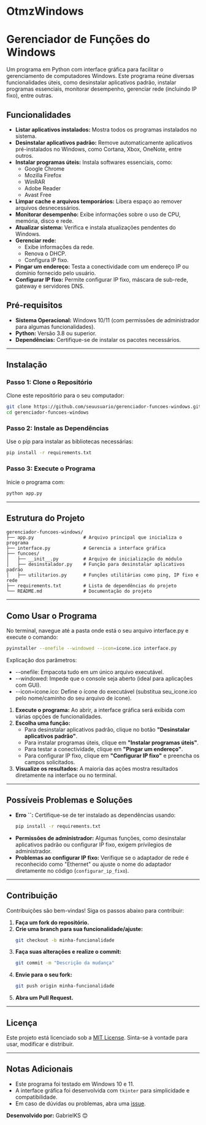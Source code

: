 # OtmzWindows
 
# Gerenciador de Funções do Windows

Um programa em Python com interface gráfica para facilitar o gerenciamento de computadores Windows. Este programa reúne diversas funcionalidades úteis, como desinstalar aplicativos padrão, instalar programas essenciais, monitorar desempenho, gerenciar rede (incluindo IP fixo), entre outras.

## Funcionalidades

- **Listar aplicativos instalados:** Mostra todos os programas instalados no sistema.
- **Desinstalar aplicativos padrão:** Remove automaticamente aplicativos pré-instalados no Windows, como Cortana, Xbox, OneNote, entre outros.
- **Instalar programas úteis:** Instala softwares essenciais, como:
  - Google Chrome
  - Mozilla Firefox
  - WinRAR
  - Adobe Reader
  - Avast Free
- **Limpar cache e arquivos temporários:** Libera espaço ao remover arquivos desnecessários.
- **Monitorar desempenho:** Exibe informações sobre o uso de CPU, memória, disco e rede.
- **Atualizar sistema:** Verifica e instala atualizações pendentes do Windows.
- **Gerenciar rede:**
  - Exibe informações da rede.
  - Renova o DHCP.
  - Configura IP fixo.
- **Pingar um endereço:** Testa a conectividade com um endereço IP ou domínio fornecido pelo usuário.
- **Configurar IP fixo:** Permite configurar IP fixo, máscara de sub-rede, gateway e servidores DNS.

## Pré-requisitos

- **Sistema Operacional:** Windows 10/11 (com permissões de administrador para algumas funcionalidades).
- **Python:** Versão 3.8 ou superior.
- **Dependências:** Certifique-se de instalar os pacotes necessários.

---

## Instalação

### Passo 1: Clone o Repositório

Clone este repositório para o seu computador:

```bash
git clone https://github.com/seuusuario/gerenciador-funcoes-windows.git
cd gerenciador-funcoes-windows
```

### Passo 2: Instale as Dependências

Use o pip para instalar as bibliotecas necessárias:

```bash
pip install -r requirements.txt
```

### Passo 3: Execute o Programa

Inicie o programa com:

```bash
python app.py
```

---

## Estrutura do Projeto

```plaintext
gerenciador-funcoes-windows/
├── app.py                  # Arquivo principal que inicializa o programa
├── interface.py            # Gerencia a interface gráfica
├── funcoes/
│   ├── __init__.py         # Arquivo de inicialização do módulo
│   ├── desinstalador.py    # Função para desinstalar aplicativos padrão
│   ├── utilitarios.py      # Funções utilitárias como ping, IP fixo e rede
├── requirements.txt        # Lista de dependências do projeto
└── README.md               # Documentação do projeto
```

---

## Como Usar o Programa

No terminal, navegue até a pasta onde está o seu arquivo interface.py e execute o comando:
```bash
pyinstaller --onefile --windowed --icon=icone.ico interface.py
```
Explicação dos parâmetros:

- --onefile: Empacota tudo em um único arquivo executável.
- --windowed: Impede que o console seja aberto (ideal para aplicações com GUI).
- --icon=icone.ico: Define o ícone do executável (substitua seu_icone.ico pelo nome/caminho do seu arquivo de ícone).

1. **Execute o programa:** Ao abrir, a interface gráfica será exibida com várias opções de funcionalidades.
2. **Escolha uma função:**
   - Para desinstalar aplicativos padrão, clique no botão **"Desinstalar aplicativos padrão"**.
   - Para instalar programas úteis, clique em **"Instalar programas úteis"**.
   - Para testar a conectividade, clique em **"Pingar um endereço"**.
   - Para configurar IP fixo, clique em **"Configurar IP fixo"** e preencha os campos solicitados.
3. **Visualize os resultados:** A maioria das ações mostra resultados diretamente na interface ou no terminal.

---

## Possíveis Problemas e Soluções

- **Erro ****\`\`****:** Certifique-se de ter instalado as dependências usando:
  ```bash
  pip install -r requirements.txt
  ```
- **Permissões de administrador:** Algumas funções, como desinstalar aplicativos padrão ou configurar IP fixo, exigem prívilegios de administrador.
- **Problemas ao configurar IP fixo:** Verifique se o adaptador de rede é reconhecido como "Ethernet" ou ajuste o nome do adaptador diretamente no código (`configurar_ip_fixo`).

---

## Contribuição

Contribuições são bem-vindas! Siga os passos abaixo para contribuir:

1. **Faça um fork do repositório.**
2. **Crie uma branch para sua funcionalidade/ajuste:**
   ```bash
   git checkout -b minha-funcionalidade
   ```
3. **Faça suas alterações e realize o commit:**
   ```bash
   git commit -m "Descrição da mudança"
   ```
4. **Envie para o seu fork:**
   ```bash
   git push origin minha-funcionalidade
   ```
5. **Abra um Pull Request.**

---

## Licença

Este projeto está licenciado sob a [MIT License](LICENSE). Sinta-se à vontade para usar, modificar e distribuir.

---

## Notas Adicionais

- Este programa foi testado em Windows 10 e 11.
- A interface gráfica foi desenvolvida com `tkinter` para simplicidade e compatibilidade.
- Em caso de dúvidas ou problemas, abra uma [issue](https://github.com/seuusuario/gerenciador-funcoes-windows/issues).

**Desenvolvido por:** GabrielKS 😊

